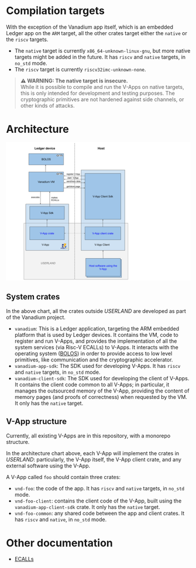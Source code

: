 # Compilation targets

With the exception of the Vanadium app itself, which is an embedded Ledger app on the `ARM` target, all the other crates target either the `native` or the `riscv` targets.

- The `native` target is currently `x86_64-unknown-linux-gnu`, but more native targets might be added in the future. It has `riscv` and `native` targets, in `no_std` mode.
- The `riscv` target is currently `riscv32imc-unknown-none`.

> **⚠️ WARNING: The native target is insecure.**<br> While it is possible to compile and run the V-Apps on native targets, this is only intended for development and testing purposes. The cryptographic primitives are not hardened against side channels, or other kinds of attacks.

# Architecture

![Vanadium architecture chart](assets/architecture.svg)

## System crates

In the above chart, all the crates outside *USERLAND* are developed as part of the Vanadium project.

* `vanadium`: This is a Ledger application, targeting the ARM embedded platform that is used by Ledger devices. It contains the VM, code to register and run V-Apps, and provides the implementation of all the system services (via Risc-V ECALLs) to V-Apps. It interacts with the operating system ([BOLOS](https://www.ledger.com/academy/security/our-custom-operating-system-bolos)) in order to provide access to low level primitives, like communication and the cryptographic accelerator.
* `vanadium-app-sdk`: The SDK used for developing V-Apps. It has `riscv` and `native` targets, in `no_std` mode.
* `vanadium-client-sdk`: The SDK used for developing the client of V-Apps. It contains the client code common to all V-Apps; in particular, it manages the outsourced memory of the V-App, providing the content of memory pages (and proofs of correctness) when requested by the VM. It only has the `native` target. 

## V-App structure

Currently, all existing V-Apps are in this repository, with a monorepo structure.

In the architecture chart above, each V-App will implement the crates in *USERLAND*: particularly, the V-App itself, the V-App client crate, and any external software using the V-App.

A V-App called `foo` should contain three crates:
* `vnd-foo`: the code of the app. It has `riscv` and `native` targets, in `no_std` mode.
* `vnd-foo-client`: contains the client code of the V-App, built using the `vanadium-app-client-sdk` crate. It only has the `native` target. 
* `vnd-foo-common`: any shared code between the app and client crates. It has `riscv` and `native`, in `no_std` mode.

# Other documentation

* [ECALLs](ecalls.md)
